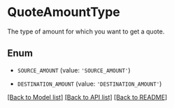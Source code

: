# QuoteAmountType

The type of amount for which you want to get a quote.

## Enum

* `SOURCE_AMOUNT` (value: `'SOURCE_AMOUNT'`)

* `DESTINATION_AMOUNT` (value: `'DESTINATION_AMOUNT'`)

[[Back to Model list]](../README.md#documentation-for-models) [[Back to API list]](../README.md#documentation-for-api-endpoints) [[Back to README]](../README.md)


